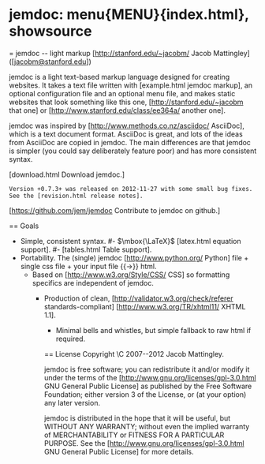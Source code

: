 # jemdoc: menu{MENU}{index.html}, showsource
= jemdoc -- light markup
[http://stanford.edu/~jacobm/ Jacob Mattingley] ([jacobm@stanford.edu])

jemdoc is a light text-based markup language designed for creating 
websites. It takes a text file written with [example.html jemdoc markup], an
optional configuration file and an optional menu file, and makes static websites
that look something like this one, [http://stanford.edu/~jacobm that one] or
[http://www.stanford.edu/class/ee364a/ another one].

jemdoc was inspired by [http://www.methods.co.nz/asciidoc/ AsciiDoc], which is a
text document format. AsciiDoc is great, and lots of the ideas from AsciiDoc are
copied in jemdoc. The main differences are that jemdoc is simpler (you could say
deliberately feature poor) and has more consistent syntax.

[download.html Download jemdoc.]

~~~
Version +0.7.3+ was released on 2012-11-27 with some small bug fixes.
See the [revision.html release notes].
~~~

[https://github.com/jem/jemdoc Contribute to jemdoc on github.]

== Goals
- Simple, consistent syntax.
#- $\mbox{\LaTeX}$ [latex.html equation support].
#- [tables.html Table support].
- Portability. The (single) jemdoc [http://www.python.org/ Python] file \+
  single css file \+ your input file {{&rarr;}} html.
  - Based on [http://www.w3.org/Style/CSS/ CSS] so formatting specifics are
    independent of jemdoc.
    - Production of clean,
      [http://validator.w3.org/check/referer
        standards-compliant] [http://www.w3.org/TR/xhtml11/ XHTML 1.1].
        - Minimal bells and whistles, but simple fallback to raw html if required.

        == License
        Copyright \C 2007--2012 Jacob Mattingley.

        jemdoc is free software; you can redistribute it and\/or modify it under the
        terms of the [http://www.gnu.org/licenses/gpl-3.0.html GNU General Public
        License] as published by the Free Software Foundation; either version 3 of the
        License, or (at your option) any later version.

        jemdoc is distributed in the hope that it will be useful, but WITHOUT ANY
        WARRANTY; without even the implied warranty of MERCHANTABILITY or FITNESS FOR A
        PARTICULAR PURPOSE. See the [http://www.gnu.org/licenses/gpl-3.0.html GNU
        General Public License] for more details.
